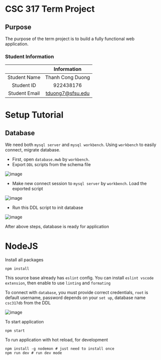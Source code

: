# CSC 317 Term Project

## Purpose
The purpose of the term project is to build a fully functional web application.

### Student Information

|               | Information   |
|:-------------:|:-------------:|
| Student Name  | Thanh Cong Duong     |
| Student ID    | 922438176       |
| Student Email | tduong7@sfsu.edu    |

# Setup Tutorial
## Database
We need both `mysql server` and `mysql workbench`. Using `workbench` to easily connect, migrate database.
- First, open `database.mwb` by `workbench`.
- Export `DDL` scripts from the schema file

![image](https://github.com/tanlethanh/photoapp/assets/104194494/0308ab71-5de2-4923-b754-3766a20d215a)

- Make new connect session to `mysql server` by `workbench`. Load the exported script

![image](https://github.com/tanlethanh/photoapp/assets/104194494/34841ba3-c42d-4cfe-abf8-5382f8eae9c1)
- Run this DDL script to init database

![image](https://github.com/tanlethanh/photoapp/assets/104194494/35f3078c-fa62-41e6-9add-656b25798365)

After above steps, database is ready for application

# NodeJS
Install all packages
```
npm install
```

This source base already has `eslint` config. You can install `eslint vscode extension`, then enable to use `linting` and `formating`

To connect with `database`, you must provide correct credentials, `root` is default username, password depends on your `set up`, database name `csc317db` from the DDL 

![image](https://github.com/tanlethanh/photoapp/assets/104194494/ac680ab4-3c7e-4c39-aee8-18f8deb3f877)

To start application
```
npm start
```

To run application with hot reload, for development
```
npm install -g nodemon # just need to install once
npm run dev # run dev mode
```
